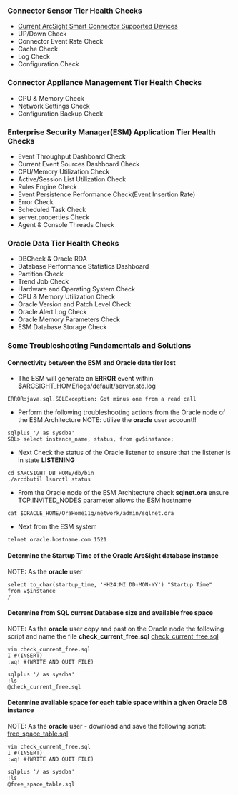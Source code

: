 ### Connector Sensor Tier Health Checks
* [Current ArcSight Smart Connector Supported Devices ](http://www.hpenterprisesecurity.com/collateral/HP_ArcSight_Supported_Products.pdf)
* UP/Down Check
* Connector Event Rate Check 
* Cache Check 
* Log Check 
* Configuration Check 

### Connector Appliance Management Tier Health Checks 
* CPU & Memory Check 
* Network Settings Check 
* Configuration Backup Check 

### Enterprise Security Manager(ESM) Application Tier Health Checks 
* Event Throughput Dashboard Check 
* Current Event Sources Dashboard Check 
* CPU/Memory Utilization Check 
* Active/Session List Utilization Check 
* Rules Engine Check 
* Event Persistence Performance Check(Event Insertion Rate)
* Error Check 
* Scheduled Task Check 
* server.properties Check 
* Agent & Console Threads Check 

### Oracle Data Tier Health Checks 
* DBCheck & Oracle RDA
* Database Performance Statistics Dashboard 
* Partition Check
* Trend Job Check 
* Hardware and Operating System Check 
* CPU & Memory Utilization Check 
* Oracle Version and Patch Level Check 
* Oracle Alert Log Check 
* Oracle Memory Parameters Check 
* ESM Database Storage Check 

### Some Troubleshooting Fundamentals and Solutions

#### Connectivity between the ESM and Oracle data tier lost 

* The ESM will generate an **ERROR** event within $ARCSIGHT_HOME/logs/default/server.std.log

```
ERROR:java.sql.SQLException: Got minus one from a read call
```

* Perform the following troubleshooting actions from the Oracle node of the ESM Architecture 
NOTE: utilize the **oracle** user account!!

```
sqlplus '/ as sysdba' 
SQL> select instance_name, status, from gv$instance;
```

* Next Check the status of the Oracle listener to ensure that the listener is in state **LISTENING**

```
cd $ARCSIGHT_DB_HOME/db/bin
./arcdbutil lsnrctl status
```

* From the Oracle node of the ESM Architecture check **sqlnet.ora** ensure TCP.INVITED_NODES parameter allows the ESM hostname

```
cat $ORACLE_HOME/OraHome11g/network/admin/sqlnet.ora
```

* Next from the ESM system 

```
telnet oracle.hostname.com 1521
```

#### Determine the Startup Time of the Oracle ArcSight database instance 
NOTE: As the **oracle** user

```
select to_char(startup_time, 'HH24:MI DD-MON-YY') "Startup Time"
from v$instance
/
```

#### Determine from SQL current Database size and available free space
NOTE: As the **oracle** user copy and past on the Oracle node the following script and name the file 
**check_current_free.sql**
[check_current_free.sql](https://gist.github.com/alienone/8031362/raw/c79fe2cb39122fc58e437690eda68a1f002b6d54/check_current_free.sql)

```
vim check_current_free.sql
I #(INSERT)
:wq! #(WRITE AND QUIT FILE)

sqlplus '/ as sysdba'
!ls 
@check_current_free.sql
```

#### Determine available space for each table space within a given Oracle DB instance 
NOTE: As the **oracle** user - download and save the following script: [free_space_table.sql](https://gist.github.com/alienone/8031427/raw/73943d970cace46d357966055d77b2cc5c9fd95a/free_space_table.sql)

```
vim check_current_free.sql
I #(INSERT)
:wq! #(WRITE AND QUIT FILE)

sqlplus '/ as sysdba'
!ls 
@free_space_table.sql
``` 
